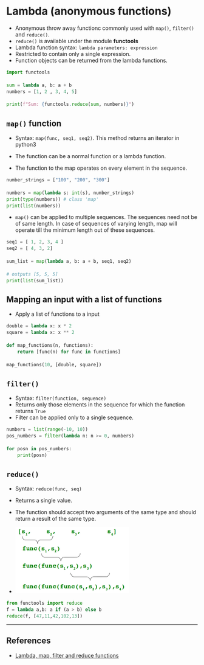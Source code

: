 # Lambda (anonymous functions)

* Anonymous throw away functionc commonly used with `map()`, `filter()` and `reduce()`.
* `reduce()` is available under the module **functools**
* Lambda function syntax: `lambda parameters: expression`
* Restricted to contain only a single expression.
* Function objects can be returned from the lambda functions.

```Python
import functools

sum = lambda a, b: a + b
numbers = [1, 2 , 3, 4, 5]

print(f"Sum: {functools.reduce(sum, numbers)}")
```

## `map()` function

* Syntax: `map(func, seq1, seq2)`. This method returns an iterator in python3

* The function can be a normal function or a lambda function.

* The function to the map operates on every element in the sequence.

```Python
number_strings = ["100", "200", "300"]

numbers = map(lambda s: int(s), number_strings)
print(type(numbers)) # class 'map'
print(list(numbers))
```

* `map()` can be applied to multiple sequences. The sequences need not be of same length. In case of sequences of varying length, map will operate till the minimum length out of these sequences.

```Python
seq1 = [ 1, 2, 3, 4 ]
seq2 = [ 4, 3, 2]

sum_list = map(lambda a, b: a + b, seq1, seq2)

# outputs [5, 5, 5]
print(list(sum_list))
```

## Mapping an input with a list of functions

* Apply a list of functions to a input

```Python
double = lambda x: x * 2
square = lambda x: x ** 2

def map_functions(n, functions):
    return [func(n) for func in functions]

map_functions(10, [double, square])
```

## `filter()`

* Syntax: `filter(function, sequence)`
* Returns only those elements in the sequence for which the function returns `True`
* Filter can be applied only to a single sequence.

```Python
numbers = list(range(-10, 10))
pos_numbers = filter(lambda n: n >= 0, numbers)

for posn in pos_numbers:
    print(posn)
```

## `reduce()`

* Syntax: `reduce(func, seq)`
* Returns a single value.
* The function should accept two arguments of the same type and should return a result of the same type.

* ![Reduce working](reduce.png)

```Python
from functools import reduce
f = lambda a,b: a if (a > b) else b
reduce(f, [47,11,42,102,13])
```

---

## References

* [Lambda, map, filter and reduce functions](https://www.python-course.eu/python3_lambda.php)
